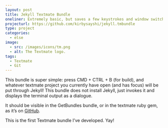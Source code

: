 ```yaml
---
layout: post
title: Jekyll Textmate Bundle
oneliner: Extremely basic, but saves a few keystrokes and window switching.
projecturl: https://github.com/kirbysayshi/jekyll.tmbundle
type: project
categories:
  - else
image:
  - src: /images/icons/tm.png
  - alt: The Textmate logo.
tags:
  - Textmate
  - Git
---
```


This bundle is super simple: press CMD + CTRL + B (for build), and
whatever textmate project you currently have open (and has focus) will
be put through Jekyll! This bundle does not install Jekyll, just invokes
it and displays the terminal output as a dialogue.

It should be visible in the GetBundles bundle, or in the textmate ruby
gem, as it’s on [GitHub](https://github.com/kirbysayshi/jekyll.tmbundle).

This is the first Textmate bundle I’ve developed. Yay!
